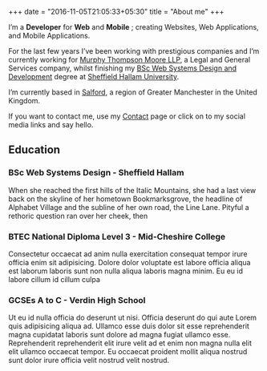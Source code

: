 +++
date = "2016-11-05T21:05:33+05:30"
title = "About me"
+++

I’m a **Developer** for **Web** and **Mobile** ; creating Websites, Web Applications, and Mobile Applications.

For the last few years I’ve been working with prestigious companies and I’m currently working for [Murphy Thompson Moore LLP](https://mtmllp.co.uk), a Legal and General Services company, whilst finishing my [BSc Web Systems Design and Development](http://www.justcourses.com/Courses/Sheffield_Hallam_University/Web_Systems_Design/246899-0-0.html) degree at [Sheffield Hallam University](https://shu.ac.uk).

I’m currently based in [Salford](https://www.google.co.uk/maps/place/Salford+District/), a region of Greater Manchester in the United Kingdom.

If you want to contact me, use my [Contact](/contact/) page or click on to my social media links and say hello.

## Education

### BSc Web Systems Design - Sheffield Hallam
When she reached the first hills of the Italic Mountains, she had a last view back on the skyline of her hometown Bookmarksgrove, the headline of Alphabet Village and the subline of her own road, the Line Lane. Pityful a rethoric question ran over her cheek, then

### BTEC National Diploma Level 3 - Mid-Cheshire College
Consectetur occaecat ad anim nulla exercitation consequat tempor irure officia enim sit adipisicing. Dolore dolor voluptate est labore officia aliqua est laborum laboris sunt non nulla aliqua laboris magna minim. Eu eu id labore cillum id cillum culpa

### GCSEs A to C - Verdin High School
Ut eu id nulla officia do deserunt ut nisi. Officia deserunt do qui aute Lorem quis adipisicing aliqua ad. Ullamco esse duis dolor sit esse reprehenderit magna cupidatat laboris sunt dolore ad magna fugiat ullamco esse. Reprehenderit reprehenderit elit irure velit ad et enim non magna nulla elit elit ullamco occaecat tempor. Eu occaecat proident mollit aliqua nostrud sunt dolor irure officia velit nostrud velit nostrud.
